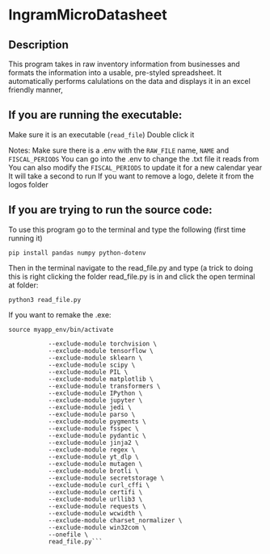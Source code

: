 # IngramMicroDatasheet

## Description

This program takes in raw inventory information from businesses and formats the information into a usable, pre-styled spreadsheet. It automatically performs calulations on the data and displays it in an excel friendly manner,

## If you are running the executable:
Make sure it is an executable (```read_file```)
Double click it

Notes:
Make sure there is a .env with the ```RAW_FILE``` name, ```NAME``` and ```FISCAL_PERIODS```
You can go into the .env to change the .txt file it reads from
You can also modify the ```FISCAL_PERIODS``` to update it for a new calendar year
It will take a second to run
If you want to remove a logo, delete it from the logos folder



## If you are trying to run the source code:

To use this program go to the terminal and type the following (first time running it)

```pip install pandas numpy python-dotenv```

Then in the terminal navigate to the read_file.py and type (a trick to doing this is right clicking the folder read_file.py is in and click the open terminal at folder:

```python3 read_file.py```


If you want to remake the .exe:

```source myapp_env/bin/activate``` 

```pyinstaller --exclude-module torch \
           --exclude-module torchvision \
           --exclude-module tensorflow \
           --exclude-module sklearn \
           --exclude-module scipy \
           --exclude-module PIL \
           --exclude-module matplotlib \
           --exclude-module transformers \
           --exclude-module IPython \
           --exclude-module jupyter \
           --exclude-module jedi \
           --exclude-module parso \
           --exclude-module pygments \
           --exclude-module fsspec \
           --exclude-module pydantic \
           --exclude-module jinja2 \
           --exclude-module regex \
           --exclude-module yt_dlp \
           --exclude-module mutagen \
           --exclude-module brotli \
           --exclude-module secretstorage \
           --exclude-module curl_cffi \
           --exclude-module certifi \
           --exclude-module urllib3 \
           --exclude-module requests \
           --exclude-module wcwidth \
           --exclude-module charset_normalizer \
           --exclude-module win32com \
           --onefile \
           read_file.py```
